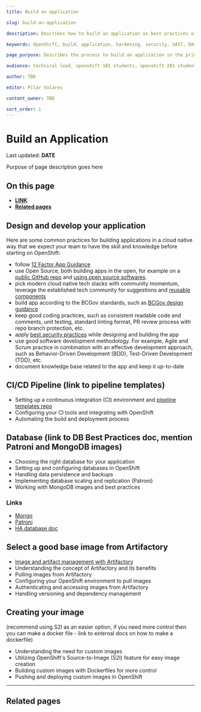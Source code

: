 ```yaml
---
title: Build an application

slug: build-an-application

description: Describes how to build an application as best practices of the platform. 

keywords: OpenShift, build, application, hardening, security, SAST, DAST, PaaS, Risk Mitigation, build best practices, app 

page_purpose: Describes the process to build an application in the private cloud as a Service Platform

audience: technical lead, openshift 101 students, openshift 201 students,  developers

author: TBD

editor: Pilar Solares

content_owner: TBD

sort_order: 1
---
```



# Build an Application 
Last updated: **DATE**

Purpose of page description goes here 

## On this page
* [**LINK**](#link) 
* [**Related pages**](#related-pages)

<!-- ### End of On this page -->

<!-- ### The following topics are listed as suggestions - still to be discussed with subject matter expert  -->
## Design and develop your application
Here are some common practices for building applications in a cloud native way that we expect your team to have the skill and knowledge before starting on OpenShift:

- follow [12 Factor App Guidance](https://12factor.net/)
- use Open Source, both building apps in the open, for example on a [public GitHub repo](https://docs.developer.gov.bc.ca/start-working-in-bcgov-github-organization/) and [using open source softwares](https://docs.developer.gov.bc.ca/evaluate-open-source-content/). 
- pick modern cloud native tech stacks with community momentum, leverage the established tech community for suggestions and [reusable components](https://docs.developer.gov.bc.ca/reusable-services-list/)
- build app according to the BCGov standards, such as [BCGov design guidance](https://docs.developer.gov.bc.ca/about-the-design-system/)
- keep good coding practices, such as consistent readable code and comments, unit testing, standard linting format, PR review process with repo branch protection, etc.
- apply [best security practices](https://docs.developer.gov.bc.ca/security-best-practices-for-apps/) while designing and building the app
- use good software development methodology. For example, Agile and Scrum practice in combination with an effective development approach, such as Behavior-Driven Development (BDD), Test-Driven Development (TDD), etc.
- document knowledge base related to the app and keep it up-to-date

## CI/CD Pipeline (link to pipeline templates)
- Setting up a continuous integration (CI) environment and [pipeline templates repo](https://github.com/bcgov/pipeline-templates/tree/main/tekton#tekton-pipelines)
- Configuring your CI tools and integrating with OpenShift 
- Automating the build and deployment process

## Database (link to DB Best Practices doc, mention Patroni and MongoDB images)
- Choosing the right database for your application
- Setting up and configuring databases in OpenShift 
- Handling data persistence and backups
- Implementing database scaling and replication (Patroni) 
- Working with MongoDB images and best practices

### Links 
* [Mongo](https://github.com/bcgov/mongodb-replicaset-container)
* [Patroni](https://github.com/bcgov/patroni-postgres-container)
* [HA database doc](https://docs.developer.gov.bc.ca/high-availability-database-clusters/) 

## Select a good base image from Artifactory
- [Image and artifact management with Artifactory ](https://docs.developer.gov.bc.ca/image-artifact-management-with-artifactory/#image-and-artifact-management-with-artifactory)
- Understanding the concept of Artifactory and its benefits 
- Pulling images from Artifactory 
- Configuring your OpenShift environment to pull images
- Authenticating and accessing images from Artifactory
- Handling versioning and dependency management 

## Creating your image 
(recommend using S2I as an easier option, if you need more control then you can make a docker file - link to external docs on how to make a dockerfile)
- Understanding the need for custom images
- Utilizing OpenShift's Source-to-Image (S2I) feature for easy image creation
- Building custom images with Dockerfiles for more control
- Pushing and deploying custom images in OpenShift 


---
## Related pages 